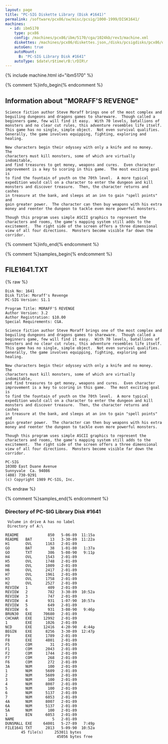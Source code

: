 ```yaml
---
layout: page
title: "PC-SIG Diskette Library (Disk #1641)"
permalink: /software/pcx86/sw/misc/pcsig/1000-1999/DISK1641/
machines:
  - id: ibm5170
    type: pcx86
    config: /machines/pcx86/ibm/5170/cga/1024kb/rev3/machine.xml
    diskettes: /machines/pcx86/diskettes.json,/disks/pcsigdisks/pcx86/diskettes.json
    autoGen: true
    autoMount:
      B: "PC-SIG Library Disk #1641"
    autoType: $date\r$time\rB:\rDIR\r
---
```


{% include machine.html id="ibm5170" %}

{% comment %}info_begin{% endcomment %}

## Information about "MORAFF'S REVENGE"

    Science fiction author Steve Moraff brings one of the most complex and
    beguiling dungeons and dragons games to shareware.  Though called a
    beginners game, few will find it easy.  With 70 levels, batallions of
    monsters and no clear cut rules, this adventure resembles life itself.
    This game has no single, simple object.  Not even survival qualifies.
    Generally, the game involves equipping, fighting, exploring and healing.
    
    New characters begin their odyssey with only a knife and no money.  The
    characters must kill monsters, some of which are virtually indomitable,
    and find treasures to get money, weapons and cures.  Even character
    improvement is a key to scoring in this game.  The most exciting goal is
    to find the fountain of youth on the 70th level.  A more typical
    expedition would call on a character to enter the dungeon and kill
    monsters and discover treasure.  Then, the character returns and cashes
    in treasure at the bank, and sleeps at an inn to gain "spell points" and
    gain greater power.  The character can then buy weapons with his extra
    money and reenter the dungeon to tackle even more powerful monsters.
    
    Though this program uses simple ASCII graphics to represent the
    characters and rooms, the game's mapping system still adds to the
    excitement.  The right side of the screen offers a three dimensional
    view of all four directions.  Monsters become visible far down the
    corridor.
{% comment %}info_end{% endcomment %}

{% comment %}samples_begin{% endcomment %}

## FILE1641.TXT

{% raw %}
```
Disk No: 1641                                                           
Disk Title: Moraff's Revenge                                            
PC-SIG Version: S1.1                                                    
                                                                        
Program Title: MORAFF'S REVENGE                                         
Author Version: 3.2                                                     
Author Registration: $10.00                                             
Special Requirements: CGA.                                              
                                                                        
Science fiction author Steve Moraff brings one of the most complex and  
beguiling dungeons and dragons games to shareware.  Though called a     
beginners game, few will find it easy.  With 70 levels, batallions of   
monsters and no clear cut rules, this adventure resembles life itself.  
This game has no single, simple object.  Not even survival qualifies.   
Generally, the game involves equipping, fighting, exploring and healing.
                                                                        
New characters begin their odyssey with only a knife and no money.  The 
characters must kill monsters, some of which are virtually indomitable, 
and find treasures to get money, weapons and cures.  Even character     
improvement is a key to scoring in this game.  The most exciting goal is
to find the fountain of youth on the 70th level.  A more typical        
expedition would call on a character to enter the dungeon and kill      
monsters and discover treasure.  Then, the character returns and cashes 
in treasure at the bank, and sleeps at an inn to gain "spell points" and
gain greater power.  The character can then buy weapons with his extra  
money and reenter the dungeon to tackle even more powerful monsters.    
                                                                        
Though this program uses simple ASCII graphics to represent the         
characters and rooms, the game's mapping system still adds to the       
excitement.  The right side of the screen offers a three dimensional    
view of all four directions.  Monsters become visible far down the      
corridor.                                                               
                                                                        
PC-SIG                                                                  
1030D East Duane Avenue                                                 
Sunnyvale  Ca. 94086                                                    
(408) 730-9291                                                          
(c) Copyright 1989 PC-SIG, Inc.                                         
```
{% endraw %}

{% comment %}samples_end{% endcomment %}

### Directory of PC-SIG Library Disk #1641

     Volume in drive A has no label
     Directory of A:\

    README             850   5-06-89  11:15a
    README   BAT        13   3-30-89  11:22a
    H1       OVL      1163   2-01-89
    GO       BAT        38   1-01-80   1:37a
    GO       TXT       386   5-08-90   9:11p
    H4       OVL      1543   2-01-89
    H5       OVL      1748   2-01-89
    H8       OVL      1009   2-01-89
    H6       OVL      2417   2-01-89
    H7       OVL      1961   2-01-89
    H3       OVL      1758   2-01-89
    H2       OVL      2527   2-01-89
    REVIEW   1         409   2-01-89
    REVIEW   2         782   3-30-89  10:52a
    REVIEW   3         747   2-01-89
    REVIEW   4         931   1-07-90  10:57a
    REVIEW   5         649   2-01-89
    REVIEW   6         931   3-08-90   9:46p
    BRUN30   EXE     70680   2-01-89
    CHCHAR   EXE     12992   2-01-89
    1        EXE      1026   2-01-89
    NCD      EXE     12416   4-20-90   4:44p
    BEGIN    EXE      8256   3-30-89  12:47p
    F9       EXE      1789   2-01-89
    F8       EXE      4801   2-01-89
    F5       COM        31   2-01-89
    F1       COM      2043   2-01-89
    F2       COM      1744   2-01-89
    F7       COM       268   2-01-89
    F6       COM       272   2-01-89
    3A       NUM       100   2-01-89
    1        NUM      5609   2-01-89
    2        NUM      5609   2-01-89
    3        NUM       100   2-01-89
    4        NUM      8007   2-01-89
    5        NUM       100   2-01-89
    6        NUM      5137   2-01-89
    7        NUM      6053   2-01-89
    4A       NUM      8007   2-01-89
    6A       NUM      5137   2-01-89
    5A       NUM       100   2-01-89
    1        BIN      6053   2-01-89
    NAME                 5   2-01-89
    DUNSMALL EXE     64001   5-27-89   7:49p
    FILE1641 TXT      2813   5-09-90  10:52a
           45 file(s)     253011 bytes
                           45056 bytes free
